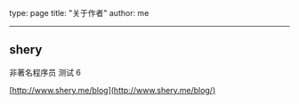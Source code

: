 type: page
title: "关于作者"
author: me

---

## shery

非著名程序员
测试 6

[http://www.shery.me/blog](http://www.shery.me/blog/)
